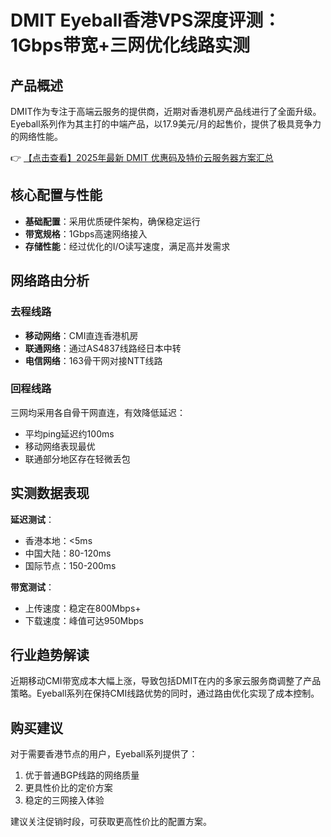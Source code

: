 # DMIT Eyeball香港VPS深度评测：1Gbps带宽+三网优化线路实测

## 产品概述

DMIT作为专注于高端云服务的提供商，近期对香港机房产品线进行了全面升级。Eyeball系列作为其主打的中端产品，以17.9美元/月的起售价，提供了极具竞争力的网络性能。

👉 [【点击查看】2025年最新 DMIT 优惠码及特价云服务器方案汇总](https://bit.ly/dmit_coupon)

## 核心配置与性能

- **基础配置**：采用优质硬件架构，确保稳定运行
- **带宽规格**：1Gbps高速网络接入
- **存储性能**：经过优化的I/O读写速度，满足高并发需求

## 网络路由分析

### 去程线路
- **移动网络**：CMI直连香港机房
- **联通网络**：通过AS4837线路经日本中转
- **电信网络**：163骨干网对接NTT线路

### 回程线路
三网均采用各自骨干网直连，有效降低延迟：
- 平均ping延迟约100ms
- 移动网络表现最优
- 联通部分地区存在轻微丢包

## 实测数据表现

**延迟测试**：
- 香港本地：<5ms
- 中国大陆：80-120ms
- 国际节点：150-200ms

**带宽测试**：
- 上传速度：稳定在800Mbps+
- 下载速度：峰值可达950Mbps

## 行业趋势解读

近期移动CMI带宽成本大幅上涨，导致包括DMIT在内的多家云服务商调整了产品策略。Eyeball系列在保持CMI线路优势的同时，通过路由优化实现了成本控制。

## 购买建议

对于需要香港节点的用户，Eyeball系列提供了：
1. 优于普通BGP线路的网络质量
2. 更具性价比的定价方案
3. 稳定的三网接入体验

建议关注促销时段，可获取更高性价比的配置方案。